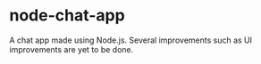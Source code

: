 # node-chat-app
A chat app made using Node.js. Several improvements such as UI improvements are yet to be done.
